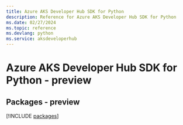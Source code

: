 ```yaml
---
title: Azure AKS Developer Hub SDK for Python
description: Reference for Azure AKS Developer Hub SDK for Python
ms.date: 02/27/2024
ms.topic: reference
ms.devlang: python
ms.service: aksdeveloperhub
---
```

# Azure AKS Developer Hub SDK for Python - preview
## Packages - preview
[!INCLUDE [packages](aks-developer-hub-index.md)]